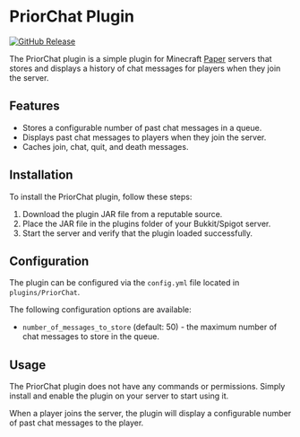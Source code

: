 # PriorChat Plugin
[![GitHub Release](https://img.shields.io/github/v/release/certainly1182/PriorChat?include_prereleases)](https://github.com/certainly1182/PriorChat/releases)

The PriorChat plugin is a simple plugin for Minecraft [Paper](https://papermc.io) servers that stores and displays a history of chat messages for players when they join the server.

## Features
- Stores a configurable number of past chat messages in a queue.
- Displays past chat messages to players when they join the server.
- Caches join, chat, quit, and death messages.
## Installation
To install the PriorChat plugin, follow these steps:
1. Download the plugin JAR file from a reputable source.
2. Place the JAR file in the plugins folder of your Bukkit/Spigot server.
3. Start the server and verify that the plugin loaded successfully.
## Configuration
The plugin can be configured via the `config.yml` file located in `plugins/PriorChat`.

The following configuration options are available:

- `number_of_messages_to_store` (default: 50) - the maximum number of chat messages to store in the queue.
## Usage
The PriorChat plugin does not have any commands or permissions. Simply install and enable the plugin on your server to start using it.

When a player joins the server, the plugin will display a configurable number of past chat messages to the player.
